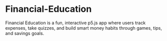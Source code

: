 # Financial-Education
Financial Education is a fun, interactive p5.js app where users track expenses, take quizzes, and build smart money habits through games, tips, and savings goals.
